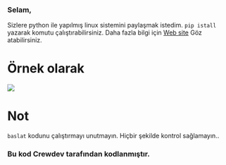 ### Selam,
Sizlere python ile yapılmış linux sistemini paylaşmak istedim. `pip istall` yazarak komutu çalıştırabilirsiniz. Daha fazla bilgi için [Web site](https://raxebot.com.tr) Göz atabilirsiniz. 



# Örnek olarak

<img src="https://cdn.discordapp.com/attachments/1104875476687798353/1131435661648478219/image.png">

# Not

`baslat` kodunu çalıştırmayı unutmayın. Hiçbir şekilde kontrol sağlamayın..

### Bu kod Crewdev tarafından kodlanmıştır.
